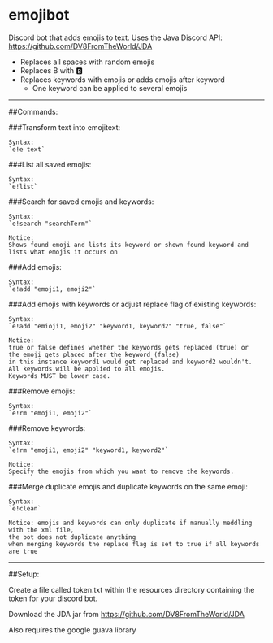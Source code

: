 # emojibot

Discord bot that adds emojis to text.
Uses the Java Discord API: https://github.com/DV8FromTheWorld/JDA

* Replaces all spaces with random emojis
* Replaces B with 🅱️
* Replaces keywords with emojis or adds emojis after keyword
    * One keyword can be applied to several emojis

____________________________________________________________________________________________________________________

##Commands:

###Transform text into emojitext:

    Syntax:
    `e!e text`

###List all saved emojis:

    Syntax:
    `e!list`

###Search for saved emojis and keywords:

    Syntax:
    `e!search "searchTerm"`

    Notice:
    Shows found emoji and lists its keyword or shown found keyword and lists what emojis it occurs on

###Add emojis:

    Syntax:
    `e!add "emoji1, emoji2"`

###Add emojis with keywords or adjust replace flag of existing keywords:

    Syntax:
    `e!add "emioji1, emoji2" "keyword1, keyword2" "true, false"`

    Notice:
    true or false defines whether the keywords gets replaced (true) or
    the emoji gets placed after the keyword (false)
    in this instance keyword1 would get replaced and keyword2 wouldn't.
    All keywords will be applied to all emojis.
    Keywords MUST be lower case.

###Remove emojis:

    Syntax:
    `e!rm "emoji1, emoji2"`

###Remove keywords:

    Syntax:
    `e!rm "emoji1, emoji2" "keyword1, keyword2"`

    Notice:
    Specify the emojis from which you want to remove the keywords.

###Merge duplicate emojis and duplicate keywords on the same emoji:

    Syntax:
    `e!clean`

    Notice: emojis and keywords can only duplicate if manually meddling with the xml file,
    the bot does not duplicate anything
    when merging keywords the replace flag is set to true if all keywords are true

____________________________________________________________________________________________________________________

##Setup:

Create a file called token.txt within the resources directory containing the token for your discord bot.

Download the JDA jar from https://github.com/DV8FromTheWorld/JDA

Also requires the google guava library

